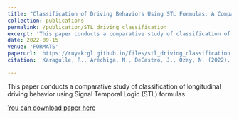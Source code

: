 ```yaml
---
title: "Classification of Driving Behaviors Using STL Formulas: A Comparative Study"
collection: publications
permalink: /publication/STL_driving_classification
excerpt: 'This paper conducts a comparative study of classification of longitudinal driving behavior using Signal Temporal Logic (STL) formulas. '
date: 2022-09-15
venue: 'FORMATS'
paperurl: 'https://ruyakrgl.github.io/files/stl_driving_classification.pdf'
citation: 'Karagulle, R., Aréchiga, N., DeCastro, J., Ozay, N. (2022). Classification of Driving Behaviors Using STL Formulas: A Comparative Study. In: Bogomolov, S., Parker, D. (eds) Formal Modeling and Analysis of Timed Systems. FORMATS 2022. Lecture Notes in Computer Science, vol 13465. Springer, Cham. https://doi.org/10.1007/978-3-031-15839-1_9.'

---
```

This paper conducts a comparative study of classification of longitudinal driving behavior using Signal Temporal Logic (STL) formulas.

[You can download paper here]('https://ruyakrgl.github.io/files/stl_driving_classification.pdf')

<!-- Recommended citation: Karagulle, R., Aréchiga, N., DeCastro, J., Ozay, N. (2022). Classification of Driving Behaviors Using STL Formulas: A Comparative Study. In: Bogomolov, S., Parker, D. (eds) Formal Modeling and Analysis of Timed Systems. FORMATS 2022. Lecture Notes in Computer Science, vol 13465. Springer, Cham. https://doi.org/10.1007/978-3-031-15839-1_9. -->